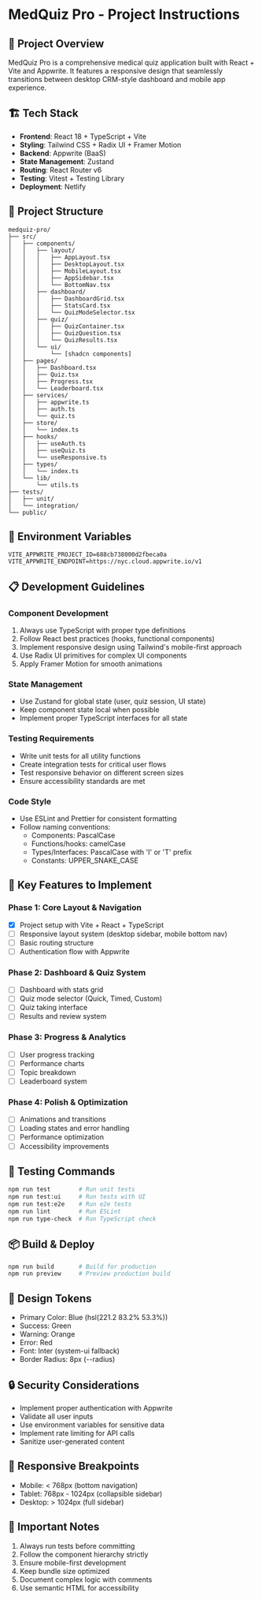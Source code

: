 # MedQuiz Pro - Project Instructions

## 🎯 Project Overview
MedQuiz Pro is a comprehensive medical quiz application built with React + Vite and Appwrite. It features a responsive design that seamlessly transitions between desktop CRM-style dashboard and mobile app experience.

## 🏗️ Tech Stack
- **Frontend**: React 18 + TypeScript + Vite
- **Styling**: Tailwind CSS + Radix UI + Framer Motion
- **Backend**: Appwrite (BaaS)
- **State Management**: Zustand
- **Routing**: React Router v6
- **Testing**: Vitest + Testing Library
- **Deployment**: Netlify

## 📁 Project Structure
```
medquiz-pro/
├── src/
│   ├── components/
│   │   ├── layout/
│   │   │   ├── AppLayout.tsx
│   │   │   ├── DesktopLayout.tsx
│   │   │   ├── MobileLayout.tsx
│   │   │   ├── AppSidebar.tsx
│   │   │   └── BottomNav.tsx
│   │   ├── dashboard/
│   │   │   ├── DashboardGrid.tsx
│   │   │   ├── StatsCard.tsx
│   │   │   └── QuizModeSelector.tsx
│   │   ├── quiz/
│   │   │   ├── QuizContainer.tsx
│   │   │   ├── QuizQuestion.tsx
│   │   │   └── QuizResults.tsx
│   │   └── ui/
│   │       └── [shadcn components]
│   ├── pages/
│   │   ├── Dashboard.tsx
│   │   ├── Quiz.tsx
│   │   ├── Progress.tsx
│   │   └── Leaderboard.tsx
│   ├── services/
│   │   ├── appwrite.ts
│   │   ├── auth.ts
│   │   └── quiz.ts
│   ├── store/
│   │   └── index.ts
│   ├── hooks/
│   │   ├── useAuth.ts
│   │   ├── useQuiz.ts
│   │   └── useResponsive.ts
│   ├── types/
│   │   └── index.ts
│   └── lib/
│       └── utils.ts
├── tests/
│   ├── unit/
│   └── integration/
└── public/
```

## 🔑 Environment Variables
```env
VITE_APPWRITE_PROJECT_ID=688cb738000d2fbeca0a
VITE_APPWRITE_ENDPOINT=https://nyc.cloud.appwrite.io/v1
```

## 📋 Development Guidelines

### Component Development
1. Always use TypeScript with proper type definitions
2. Follow React best practices (hooks, functional components)
3. Implement responsive design using Tailwind's mobile-first approach
4. Use Radix UI primitives for complex UI components
5. Apply Framer Motion for smooth animations

### State Management
- Use Zustand for global state (user, quiz session, UI state)
- Keep component state local when possible
- Implement proper TypeScript interfaces for all state

### Testing Requirements
- Write unit tests for all utility functions
- Create integration tests for critical user flows
- Test responsive behavior on different screen sizes
- Ensure accessibility standards are met

### Code Style
- Use ESLint and Prettier for consistent formatting
- Follow naming conventions:
  - Components: PascalCase
  - Functions/hooks: camelCase
  - Types/Interfaces: PascalCase with 'I' or 'T' prefix
  - Constants: UPPER_SNAKE_CASE

## 🚀 Key Features to Implement

### Phase 1: Core Layout & Navigation
- [x] Project setup with Vite + React + TypeScript
- [ ] Responsive layout system (desktop sidebar, mobile bottom nav)
- [ ] Basic routing structure
- [ ] Authentication flow with Appwrite

### Phase 2: Dashboard & Quiz System
- [ ] Dashboard with stats grid
- [ ] Quiz mode selector (Quick, Timed, Custom)
- [ ] Quiz taking interface
- [ ] Results and review system

### Phase 3: Progress & Analytics
- [ ] User progress tracking
- [ ] Performance charts
- [ ] Topic breakdown
- [ ] Leaderboard system

### Phase 4: Polish & Optimization
- [ ] Animations and transitions
- [ ] Loading states and error handling
- [ ] Performance optimization
- [ ] Accessibility improvements

## 🧪 Testing Commands
```bash
npm run test        # Run unit tests
npm run test:ui     # Run tests with UI
npm run test:e2e    # Run e2e tests
npm run lint        # Run ESLint
npm run type-check  # Run TypeScript check
```

## 📦 Build & Deploy
```bash
npm run build       # Build for production
npm run preview     # Preview production build
```

## 🎨 Design Tokens
- Primary Color: Blue (hsl(221.2 83.2% 53.3%))
- Success: Green
- Warning: Orange
- Error: Red
- Font: Inter (system-ui fallback)
- Border Radius: 8px (--radius)

## 🔒 Security Considerations
- Implement proper authentication with Appwrite
- Validate all user inputs
- Use environment variables for sensitive data
- Implement rate limiting for API calls
- Sanitize user-generated content

## 📱 Responsive Breakpoints
- Mobile: < 768px (bottom navigation)
- Tablet: 768px - 1024px (collapsible sidebar)
- Desktop: > 1024px (full sidebar)

## 🚨 Important Notes
1. Always run tests before committing
2. Follow the component hierarchy strictly
3. Ensure mobile-first development
4. Keep bundle size optimized
5. Document complex logic with comments
6. Use semantic HTML for accessibility